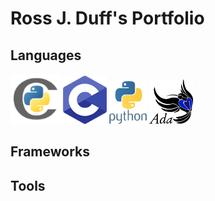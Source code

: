 # Ross J. Duff's Portfolio

## Languages

<p float="left">
  <img src="https://github.com/rjdbcm/rjdbcm/blob/main/docs/_static/cython_logo.png" width="80" />
  <img src="https://github.com/rjdbcm/rjdbcm/blob/main/docs/_static/c_logo.png" width="70" /> 
  <img src="https://github.com/rjdbcm/rjdbcm/blob/main/docs/_static/python_logo.png" width="60" />
  <img src="https://github.com/rjdbcm/rjdbcm/blob/main/docs/_static/Ada_Mascot_with_slogan.png" width="70" />
</p>


## Frameworks

## Tools
